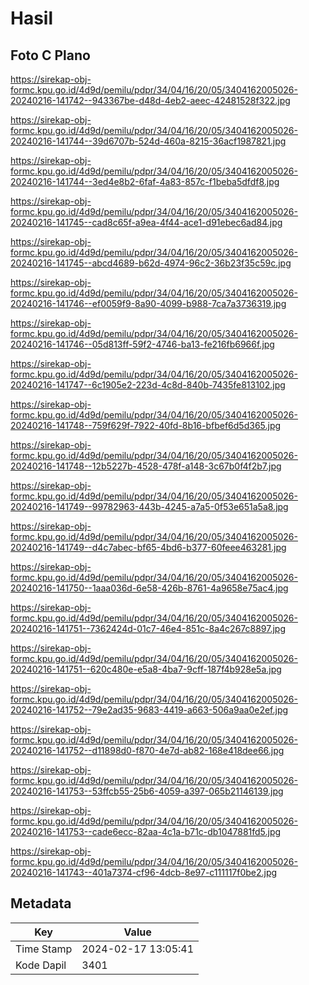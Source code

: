# Hasil

## Foto C Plano

https://sirekap-obj-formc.kpu.go.id/4d9d/pemilu/pdpr/34/04/16/20/05/3404162005026-20240216-141742--943367be-d48d-4eb2-aeec-42481528f322.jpg

https://sirekap-obj-formc.kpu.go.id/4d9d/pemilu/pdpr/34/04/16/20/05/3404162005026-20240216-141744--39d6707b-524d-460a-8215-36acf1987821.jpg

https://sirekap-obj-formc.kpu.go.id/4d9d/pemilu/pdpr/34/04/16/20/05/3404162005026-20240216-141744--3ed4e8b2-6faf-4a83-857c-f1beba5dfdf8.jpg

https://sirekap-obj-formc.kpu.go.id/4d9d/pemilu/pdpr/34/04/16/20/05/3404162005026-20240216-141745--cad8c65f-a9ea-4f44-ace1-d91ebec6ad84.jpg

https://sirekap-obj-formc.kpu.go.id/4d9d/pemilu/pdpr/34/04/16/20/05/3404162005026-20240216-141745--abcd4689-b62d-4974-96c2-36b23f35c59c.jpg

https://sirekap-obj-formc.kpu.go.id/4d9d/pemilu/pdpr/34/04/16/20/05/3404162005026-20240216-141746--ef0059f9-8a90-4099-b988-7ca7a3736319.jpg

https://sirekap-obj-formc.kpu.go.id/4d9d/pemilu/pdpr/34/04/16/20/05/3404162005026-20240216-141746--05d813ff-59f2-4746-ba13-fe216fb6966f.jpg

https://sirekap-obj-formc.kpu.go.id/4d9d/pemilu/pdpr/34/04/16/20/05/3404162005026-20240216-141747--6c1905e2-223d-4c8d-840b-7435fe813102.jpg

https://sirekap-obj-formc.kpu.go.id/4d9d/pemilu/pdpr/34/04/16/20/05/3404162005026-20240216-141748--759f629f-7922-40fd-8b16-bfbef6d5d365.jpg

https://sirekap-obj-formc.kpu.go.id/4d9d/pemilu/pdpr/34/04/16/20/05/3404162005026-20240216-141748--12b5227b-4528-478f-a148-3c67b0f4f2b7.jpg

https://sirekap-obj-formc.kpu.go.id/4d9d/pemilu/pdpr/34/04/16/20/05/3404162005026-20240216-141749--99782963-443b-4245-a7a5-0f53e651a5a8.jpg

https://sirekap-obj-formc.kpu.go.id/4d9d/pemilu/pdpr/34/04/16/20/05/3404162005026-20240216-141749--d4c7abec-bf65-4bd6-b377-60feee463281.jpg

https://sirekap-obj-formc.kpu.go.id/4d9d/pemilu/pdpr/34/04/16/20/05/3404162005026-20240216-141750--1aaa036d-6e58-426b-8761-4a9658e75ac4.jpg

https://sirekap-obj-formc.kpu.go.id/4d9d/pemilu/pdpr/34/04/16/20/05/3404162005026-20240216-141751--7362424d-01c7-46e4-851c-8a4c267c8897.jpg

https://sirekap-obj-formc.kpu.go.id/4d9d/pemilu/pdpr/34/04/16/20/05/3404162005026-20240216-141751--620c480e-e5a8-4ba7-9cff-187f4b928e5a.jpg

https://sirekap-obj-formc.kpu.go.id/4d9d/pemilu/pdpr/34/04/16/20/05/3404162005026-20240216-141752--79e2ad35-9683-4419-a663-506a9aa0e2ef.jpg

https://sirekap-obj-formc.kpu.go.id/4d9d/pemilu/pdpr/34/04/16/20/05/3404162005026-20240216-141752--d11898d0-f870-4e7d-ab82-168e418dee66.jpg

https://sirekap-obj-formc.kpu.go.id/4d9d/pemilu/pdpr/34/04/16/20/05/3404162005026-20240216-141753--53ffcb55-25b6-4059-a397-065b21146139.jpg

https://sirekap-obj-formc.kpu.go.id/4d9d/pemilu/pdpr/34/04/16/20/05/3404162005026-20240216-141753--cade6ecc-82aa-4c1a-b71c-db1047881fd5.jpg

https://sirekap-obj-formc.kpu.go.id/4d9d/pemilu/pdpr/34/04/16/20/05/3404162005026-20240216-141743--401a7374-cf96-4dcb-8e97-c111117f0be2.jpg


## Metadata

| Key        | Value               |
| ---------- | ------------------- |
| Time Stamp | 2024-02-17 13:05:41 |
| Kode Dapil | 3401                |



